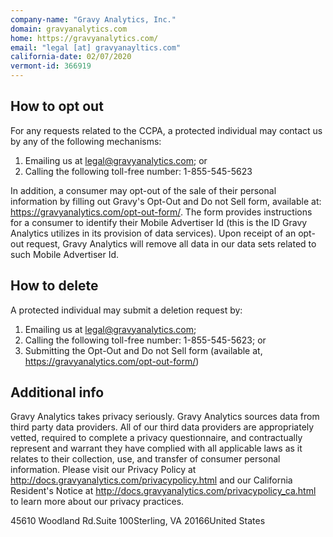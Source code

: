 ```yaml
---
company-name: "Gravy Analytics, Inc."
domain: gravyanalytics.com
home: https://gravyanalytics.com/
email: "legal [at] gravyanayltics.com"
california-date: 02/07/2020
vermont-id: 366919
---
```

## How to opt out


For any requests related to the CCPA, a protected individual may contact us by any of the following mechanisms:

1) Emailing us at legal@gravyanalytics.com; or
2) Calling the following toll-free number: 1-855-545-5623
 
In addition, a consumer may opt-out of the sale of their personal information by filling out Gravy's Opt-Out and Do not Sell form, available at: https://gravyanalytics.com/opt-out-form/. The form provides instructions for a consumer to identify their Mobile Advertiser Id (this is the ID Gravy Analytics utilizes in its provision of data services). Upon receipt of an opt-out request, Gravy Analytics will remove all data in our data sets related to such Mobile Advertiser Id.

## How to delete


A protected individual may submit a deletion request by:

1) Emailing us at legal@gravyanalytics.com;
2) Calling the following toll-free number: 1-855-545-5623; or
3) Submitting the Opt-Out and Do not Sell form (available at, https://gravyanalytics.com/opt-out-form/)

## Additional info


Gravy Analytics takes privacy seriously. Gravy Analytics sources data from third party data providers. All of our third data providers are appropriately vetted, required to complete a privacy questionnaire, and contractually represent and warrant they have complied with all applicable laws as it relates to their collection, use, and transfer of consumer personal information. Please visit our Privacy Policy at http://docs.gravyanalytics.com/privacypolicy.html and our California Resident's Notice at http://docs.gravyanalytics.com/privacypolicy_ca.html to learn more about our privacy practices.

45610 Woodland Rd.Suite 100Sterling, VA 20166United States















